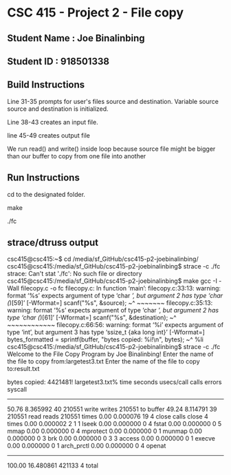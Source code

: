 ﻿# CSC 415 - Project 2 - File copy

## Student Name : Joe Binalinbing

## Student ID   : 918501338

## Build Instructions

Line 31-35 prompts for user's files source and destination. Variable source
source and destination is initialized.

Line 38-43 creates an input file. 

line 45-49 creates output file

We run read() and write() inside loop 
because source file might be bigger than our buffer
to copy from one file into another

## Run Instructions

cd to the designated folder.

make

./fc



## strace/dtruss output
csc415@csc415:~$ cd /media/sf_GitHub/csc415-p2-joebinalinbing/
csc415@csc415:/media/sf_GitHub/csc415-p2-joebinalinbing$ strace -c ./fc
strace: Can't stat './fc': No such file or directory
csc415@csc415:/media/sf_GitHub/csc415-p2-joebinalinbing$ make
gcc -I -Wall filecopy.c -o fc
filecopy.c: In function ‘main’:
filecopy.c:33:13: warning: format ‘%s’ expects argument of type ‘char *’, but argument 2 has type ‘char (*)[59]’ [-Wformat=]
     scanf("%s", &source);
            ~^   ~~~~~~~
filecopy.c:35:13: warning: format ‘%s’ expects argument of type ‘char *’, but argument 2 has type ‘char (*)[61]’ [-Wformat=]
     scanf("%s", &destination);
            ~^   ~~~~~~~~~~~~
filecopy.c:66:56: warning: format ‘%i’ expects argument of type ‘int’, but argument 3 has type ‘ssize_t {aka long int}’ [-Wformat=]
     bytes_formatted = sprintf(buffer, "bytes copied:  %i!\n", bytes);
                                                       ~^
                                                       %li
csc415@csc415:/media/sf_GitHub/csc415-p2-joebinalinbing$ strace -c ./fc
Welcome to the File Copy Program by Joe Binalinbing!
Enter the name of the file to copy from:largetest3.txt
Enter the name of the file to copy to:result.txt
            
bytes copied:  4421481!
largetest3.txt% time     seconds  usecs/call     calls    errors syscall
------ ----------- ----------- --------- --------- ----------------
 50.76    8.365992          40    210551           write   writes 210551 to buffer
 49.24    8.114791          39    210551           read         reads 210551 times
  0.00    0.000076          19         4           close    calls close 4 times
  0.00    0.000002           2         1         1 lseek
  0.00    0.000000           0         4           fstat
  0.00    0.000000           0         5           mmap
  0.00    0.000000           0         4           mprotect
  0.00    0.000000           0         1           munmap
  0.00    0.000000           0         3           brk
  0.00    0.000000           0         3         3 access
  0.00    0.000000           0         1           execve
  0.00    0.000000           0         1           arch_prctl
  0.00    0.000000           0         4           openat
------ ----------- ----------- --------- --------- ----------------
100.00   16.480861                421133         4 total
